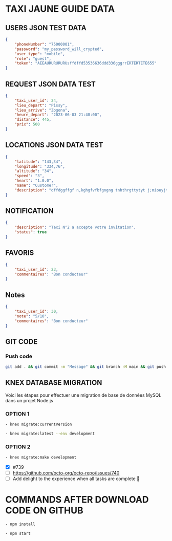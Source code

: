 # **TAXI JAUNE GUIDE DATA**

## USERS JSON TEST DATA

```json
{
    "phoneNumber": "75000001",
    "password": "my_password_will_crypted",
    "user_type": "mobile",
    "role": "guest",
    "token": "AEEAURURURURUsffdffd53536636ddd336gggrrERTERTETE655"
}
```


## REQUEST JSON DATA TEST

```json
{
    "taxi_user_id": 24,
    "lieu_depart": "Pissy",
    "lieu_arrive": "Zogona",
    "heure_depart": "2023-06-03 21:48:00",
    "distance": 445,
    "prix": 500
}
```

## LOCATIONS JSON DATA TEST

```json
{
    "latitude": "143,34",
    "longitude": "334,76",
    "altitude": "34",
    "speed": "3",
    "heart": "1.0.0",
    "name": "Customer",
    "description": "dffdggffgf n,kghgfvfbfgngng tnhthrgttytyt j;miouyjthth fbghghhhh"
}
```


## NOTIFICATION

```json
{
    "description": "Taxi N°2 a accepte votre invitation",
    "status": true
}
```


## FAVORIS

```json
{
    "taxi_user_id": 23,
    "commentaires": "Bon conducteur"
}
```

## Notes

```json
{
    "taxi_user_id": 30,
    "note": "5/10",
    "commentaires": "Bon conducteur"
}
```


## GIT CODE 

### Push code
```bash
git add . && git commit -m "Message" && git branch -M main && git push -u origin main
```

## KNEX DATABASE MIGRATION
Voici les étapes pour effectuer une migration de base de données MySQL dans un projet Node.js
### OPTION 1
```bash
- knex migrate:currentVersion
```

```bash
- knex migrate:latest --env development
```
### OPTION 2
```bash
- knex migrate:make development
```
- [x] #739
- [ ] https://github.com/octo-org/octo-repo/issues/740
- [ ] Add delight to the experience when all tasks are complete :tada:

# COMMANDS AFTER DOWNLOAD CODE ON GITHUB

```bash
- npm install
```

```bash
- npm start
```
